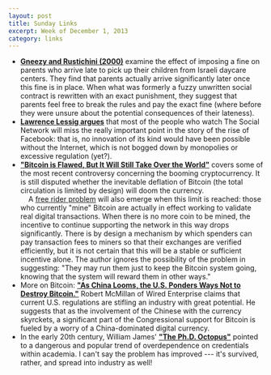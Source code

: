 ```yaml
---
layout: post
title: Sunday Links
excerpt: Week of December 1, 2013
category: links
---
```


- **[Gneezy and Rustichini (2000)][1]** examine the effect of imposing a fine on
  parents who arrive late to pick up their children from Israeli daycare
  centers. They find that parents actually arrive significantly later once this
  fine is in place. When what was formerly a fuzzy unwritten social contract is
  rewritten with an exact punishment, they suggest that parents feel free to
  break the rules and pay the exact fine (where before they were unsure about
  the potential consequences of their lateness).
- **[Lawrence Lessig argues][2]** that most of the people who watch The Social
  Network will miss the really important point in the story of the rise of
  Facebook: that is, no innovation of its kind would have been possible without
  the Internet, which is not bogged down by monopolies or excessive regulation
  (yet?).
- **["Bitcoin is Flawed, But It Will Still Take Over the World"][3]** covers
  some of the most recent controversy concerning the booming cryptocurrency. It
  is still disputed whether the inevitable deflation of Bitcoin (the total
  circulation is limited by design) will doom the
  currency.<br/>&nbsp;&nbsp;&nbsp;&nbsp;A [free rider problem][4] will also
  emerge when this limit is reached: those who currently "mine" Bitcoin are
  actually in effect working to validate real digital transactions. When there
  is no more coin to be mined, the incentive to continue supporting the network
  in this way drops significantly. There is by design a mechanism by which
  spenders can pay transaction fees to miners so that their exchanges are
  verified efficiently, but it is not certain that this will be a stable or
  sufficient incentive alone. The author ignores the possibility of the problem
  in suggesting: "They may run them just to keep the Bitcoin system going,
  knowing that the system will reward them in other ways."
- More on Bitcoin:
  **["As China Looms, the U.S. Ponders Ways Not to Destroy Bitcoin."][5]** Robert
  McMillan of Wired Enterprise claims that current U.S. regulations are stifling
  an industry with great potential. He suggests that as the involvement of the
  Chinese with the currency skyrckets, a significant part of the Congressional
  support for Bitcoin is fueled by a worry of a China-dominated digital
  currency.
- In the early 20th century, William James' **["The Ph.D. Octopus"][6]** pointed
  to a dangerous and popular trend of overdependence on credentials within
  academia. I can't say the problem has improved --- it's survived, rather, and
  spread into industry as well!

[1]: http://www.jstor.org/stable/10.1086/468061
[2]: http://www.dailymail.co.uk/home/moslive/article-1326286/Facebook-Why-The-Social-Network-brilliant--completely-misses-point.html
[3]: http://www.wired.com/wiredenterprise/2013/11/bitcoin-and-deflation/
[4]: https://en.wikipedia.org/wiki/Free_rider_problem
[5]: http://www.wired.com/wiredenterprise/2013/11/bitcoin_hearing/
[6]: https://en.wikisource.org/wiki/The_Ph.D._Octopus
